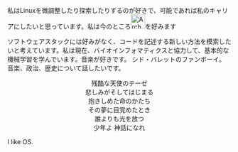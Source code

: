 私はLinuxを微調整したり探索したりするのが好きで、可能であれば私のキャリアにしたいと思っています。私は今のところ<img src="https://icons.iconarchive.com/icons/papirus-team/papirus-apps/256/distributor-logo-archlinux-icon.png" alt="Arch Linux" width="32"/>を好みます

ソフトウェアスタックには好みがなく、コードを記述する新しい方法を模索したいと考えています。私は現在、バイオインフォマティクスと協力して、基本的な機械学習を学んでいます。音楽が好きです。 シド・バレットのファンボーイ。 音楽、政治、歴史について話したいです。

<p align="center">
残酷な天使のテーゼ <br>
悲しみがそしてはじまる <br>
抱きしめた命のかたち <br>
その夢に目覚めたとき <br>
誰よりも光を放つ <br>
少年よ 神話になれ <br>
</p>

I like OS.
